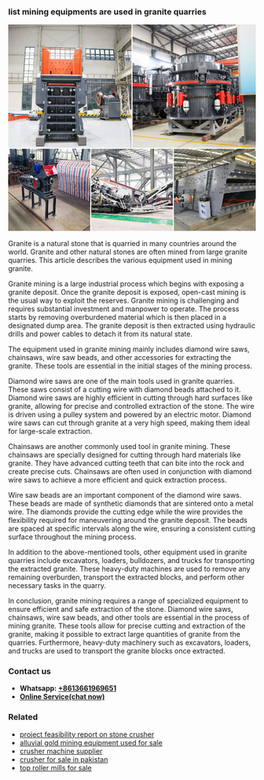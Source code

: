 <h3>list mining equipments are used in granite quarries</h3><img src='1703042164.jpg' alt=''><p>Granite is a natural stone that is quarried in many countries around the world. Granite and other natural stones are often mined from large granite quarries. This article describes the various equipment used in mining granite.</p><p>Granite mining is a large industrial process which begins with exposing a granite deposit. Once the granite deposit is exposed, open-cast mining is the usual way to exploit the reserves. Granite mining is challenging and requires substantial investment and manpower to operate. The process starts by removing overburdened material which is then placed in a designated dump area. The granite deposit is then extracted using hydraulic drills and power cables to detach it from its natural state. </p><p>The equipment used in granite mining mainly includes diamond wire saws, chainsaws, wire saw beads, and other accessories for extracting the granite. These tools are essential in the initial stages of the mining process. </p><p>Diamond wire saws are one of the main tools used in granite quarries. These saws consist of a cutting wire with diamond beads attached to it. Diamond wire saws are highly efficient in cutting through hard surfaces like granite, allowing for precise and controlled extraction of the stone. The wire is driven using a pulley system and powered by an electric motor. Diamond wire saws can cut through granite at a very high speed, making them ideal for large-scale extraction.</p><p>Chainsaws are another commonly used tool in granite mining. These chainsaws are specially designed for cutting through hard materials like granite. They have advanced cutting teeth that can bite into the rock and create precise cuts. Chainsaws are often used in conjunction with diamond wire saws to achieve a more efficient and quick extraction process.</p><p>Wire saw beads are an important component of the diamond wire saws. These beads are made of synthetic diamonds that are sintered onto a metal wire. The diamonds provide the cutting edge while the wire provides the flexibility required for maneuvering around the granite deposit. The beads are spaced at specific intervals along the wire, ensuring a consistent cutting surface throughout the mining process.</p><p>In addition to the above-mentioned tools, other equipment used in granite quarries include excavators, loaders, bulldozers, and trucks for transporting the extracted granite. These heavy-duty machines are used to remove any remaining overburden, transport the extracted blocks, and perform other necessary tasks in the quarry.</p><p>In conclusion, granite mining requires a range of specialized equipment to ensure efficient and safe extraction of the stone. Diamond wire saws, chainsaws, wire saw beads, and other tools are essential in the process of mining granite. These tools allow for precise cutting and extraction of the granite, making it possible to extract large quantities of granite from the quarries. Furthermore, heavy-duty machinery such as excavators, loaders, and trucks are used to transport the granite blocks once extracted.</p><h3>Contact us</h3><ul><li><strong>Whatsapp:&nbsp;<a href="https://wa.me/8613661969651">+8613661969651</a></strong></li><li><a href="https://swt.shibang-china.com/?git&amp;zhl&amp;list mining equipments are used in granite quarries"><strong>Online Service(chat now)</strong></a></li></ul><h3>Related</h3><ul><li><a href='project feasibility report on stone crusher.md'>project feasibility report on stone crusher</a></li><li><a href='alluvial gold mining equipment used for sale.md'>alluvial gold mining equipment used for sale</a></li><li><a href='crusher machine supplier.md'>crusher machine supplier</a></li><li><a href='crusher for sale in pakistan.md'>crusher for sale in pakistan</a></li><li><a href='top roller mills for sale.md'>top roller mills for sale</a></li></ul>
